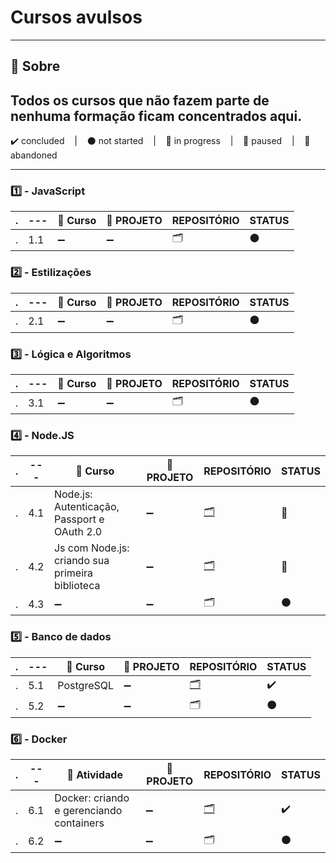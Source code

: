 # Cursos avulsos

---

## 📌 Sobre
  Todos os cursos que não fazem parte de nenhuma formação ficam concentrados aqui.
---

<p>
  ✔️ concluded &nbsp;&nbsp;&nbsp;|&nbsp;&nbsp;&nbsp;
  ⚫ not started &nbsp;&nbsp;&nbsp;|&nbsp;&nbsp;&nbsp;
  🔵 in progress &nbsp;&nbsp;&nbsp;|&nbsp;&nbsp;&nbsp;
  🔶 paused &nbsp;&nbsp;&nbsp;|&nbsp;&nbsp;&nbsp;
  🔴 abandoned 
</p>

---

### 1️⃣ - JavaScript
| . | --- | 📘 Curso | 🔗 PROJETO | REPOSITÓRIO | STATUS |
| --- | --- | --- | --- | --- | --- |
| . | 1.1 | ➖ | ➖ | 🗂️ | ⚫ |


### 2️⃣ - Estilizações
| . | --- | 📘 Curso | 🔗 PROJETO | REPOSITÓRIO | STATUS |
| --- | --- | --- | --- | --- | --- |
| . | 2.1 | ➖ | ➖ | 🗂️ | ⚫ |


### 3️⃣ - Lógica e Algoritmos
| . | --- | 📘 Curso | 🔗 PROJETO | REPOSITÓRIO | STATUS |
| --- | --- | --- | --- | --- | --- |
| . | 3.1 | ➖ | ➖ | 🗂️ | ⚫ |


### 4️⃣ - Node.JS
| . | --- | 📘 Curso | 🔗 PROJETO | REPOSITÓRIO | STATUS |
| --- | --- | --- | --- | --- | --- |
| . | 4.1 | Node.js: Autenticação, Passport e OAuth 2.0 | ➖ | [🗂️](./NodeJS_Autenticacao_Passport_Oauth2/) | 🔵 |
| . | 4.2 | Js com Node.js: criando sua primeira biblioteca | ➖ | [🗂️](./JS_com_Node_Primeira_Biblioteca/) | 🔵 |
| . | 4.3 | ➖ | ➖ | 🗂️ | ⚫ |


### 5️⃣ - Banco de dados
| . | --- | 📘 Curso | 🔗 PROJETO | REPOSITÓRIO | STATUS |
| --- | --- | --- | --- | --- | --- |
| . | 5.1 | PostgreSQL | ➖ | [🗂️](../Cursos_Avulsos/PostgreSQL/) | ✔️ |
| . | 5.2 | ➖ | ➖ | 🗂️ | ⚫ |

### 6️⃣ - Docker

| . | --- | 📘 Atividade | 🔗 PROJETO | REPOSITÓRIO | STATUS |
| --- | --- | --- | --- | --- | --- |
| . | 6.1 | Docker: criando e gerenciando containers | ➖ | [🗂️](./Docker_criando_gerenciando_containers/) | ✔️ |
| . | 6.2 | ➖ | ➖ | 🗂️ | ⚫ |



